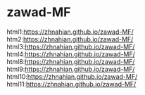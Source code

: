 # zawad-MF
html1:https://zhnahian.github.io/zawad-MF/
htm2:https://zhnahian.github.io/zawad-MF/
html3:https://zhnahian.github.io/zawad-MF/
html4:https://zhnahian.github.io/zawad-MF/
html8:https://zhnahian.github.io/zawad-MF/
html9:https://zhnahian.github.io/zawad-MF/
html10:https://zhnahian.github.io/zawad-MF/
html11:https://zhnahian.github.io/zawad-MF/
